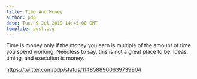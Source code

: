 ```yaml
---
title: Time And Money
author: pdp
date: Tue, 9 Jul 2019 14:45:00 GMT
template: post.pug
---
```


Time is money only if the money you earn is multiple of the amount of time you spend working. Needless to say, this is not a great place to be. Ideas, timing, and execution is money.

https://twitter.com/pdp/status/1148588900639739904
